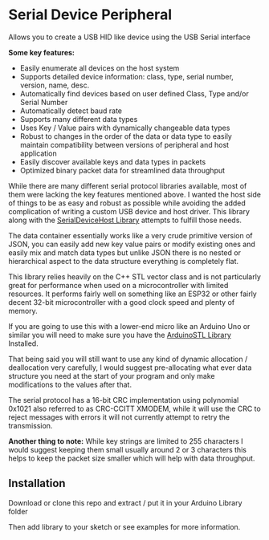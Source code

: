 # Serial Device Peripheral

Allows you to create a USB HID like device using the USB Serial interface

**Some key features:**
* Easily enumerate all devices on the host system
* Supports detailed device information: class, type, serial number, version, name, desc.
* Automatically find devices based on user defined Class, Type and/or Serial Number
* Automatically detect baud rate
* Supports many different data types
* Uses Key / Value pairs with dynamically changeable data types
* Robust to changes in the order of the data or data type to easily maintain compatibility between versions of peripheral and host application
* Easily discover available keys and data types in packets
* Optimized binary packet data for streamlined data throughput 

While there are many different serial protocol libraries available, most of them were lacking the key features mentioned above.
I wanted the host side of things to be as easy and robust as possible while avoiding the added complication of writing a custom USB device and host driver.
This library along with the [SerialDeviceHost Library](https://github.com/circuitsforfun/SerialDeviceHost) attempts to fulfill those needs.

The data container essentially works like a very crude primitive version of JSON, you can easily add new key value pairs or modify existing ones and easily mix and match data types but unlike JSON there is no nested or hierarchical aspect to the data structure everything is completely flat.

This library relies heavily on the C++ STL vector class and is not particularly great for performance when used on a microcontroller with limited resources.
It performs fairly well on something like an ESP32 or other fairly decent 32-bit microcontroller with a good clock speed and plenty of memory.

If you are going to use this with a lower-end micro like an Arduino Uno or similar you will need to make sure you have the [ArduinoSTL Library](https://github.com/mike-matera/ArduinoSTL) Installed.
 
That being said you will still want to use any kind of dynamic allocation / deallocation very carefully, I would suggest pre-allocating what ever data structure you need at the start of your program and only make modifications to the values after that.

The serial protocol has a 16-bit CRC implementation using polynomial 0x1021 also referred to as CRC-CCITT XMODEM, while it will use the CRC to reject messages with errors it will not currently attempt to retry the transmission.

**Another thing to note:**
While key strings are limited to 255 characters I would suggest keeping them small usually around 2 or 3 characters this helps to keep the packet size smaller which will help with data throughput.

Installation
-
Download or clone this repo and extract / put it in your Arduino Library folder

Then add library to your sketch or see examples for more information.
